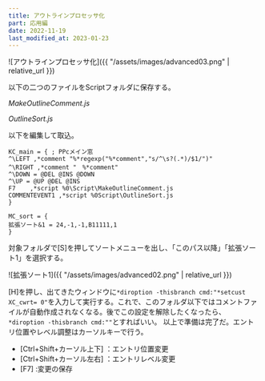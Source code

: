```yaml
---
title: アウトラインプロセッサ化
part: 応用編
date: 2022-11-19
last_modified_at: 2023-01-23
---
```


![アウトラインプロセッサ化]({{ "/assets/images/advanced03.png" | relative_url }})

以下の二つのファイルをScriptフォルダに保存する。

_MakeOutlineComment.js_
<script src="https://gist.github.com/tukasa/ed85c8f8fcf8b6ce0b37e25c109cbf9d.js"></script>

_OutlineSort.js_
<script src="https://gist.github.com/tukasa/cbbecf0f45e72d70e4b8febd435a0ca7.js"></script>

以下を編集して取込。

```text
KC_main = { ; PPcメイン窓
^\LEFT ,*comment "%*regexp("%*comment","s/^\s?(.*)/$1/")"
^\RIGHT ,*comment "　%*comment"
^\DOWN = @DEL @INS @DOWN
^\UP = @UP @DEL @INS
F7    ,*script %0\Script\MakeOutlineComment.js
COMMENTEVENT1 ,*script %0Script\OutlineSort.js
}

MC_sort = {
拡張ソート&1 = 24,-1,-1,B11111,1
}
```

対象フォルダで[S]を押してソートメニューを出し、「このパス以降」「拡張ソート1」を選択する。

![拡張ソート1]({{ "/assets/images/advanced02.png" | relative_url }})

[H]を押し、出てきたウィンドウに`*diroption -thisbranch cmd:"*setcust XC_cwrt= 0"`を入力して実行する。これで、このフォルダ以下ではコメントファイルが自動作成されなくなる。後でこの設定を解除したくなったら、`*diroption -thisbranch cmd:""`とすればいい。
以上で準備は完了だ。エントリ位置やレベル調整はカーソルキーで行う。

- [Ctrl+Shift+カーソル上下]	：エントリ位置変更
- [Ctrl+Shift+カーソル左右]	：エントリレベル変更
- [F7]	:変更の保存


